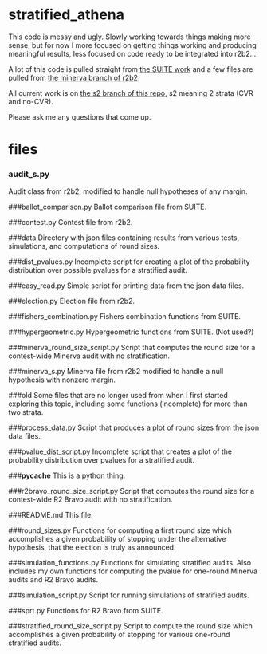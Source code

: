 # stratified_athena

This code is messy and ugly. Slowly working towards things making more sense, but for now I more focused on getting things working and producing meaningful results, less focused on code ready to be integrated into r2b2....

A lot of this code is pulled straight from [the SUITE work](https://github.com/pbstark/CORLA18/tree/master/code) and a few files are pulled from [the minerva branch of r2b2](https://github.com/gwexploratoryaudits/r2b2/tree/minerva).

All current work is on [the s2 branch of this repo](https://github.com/obroadrick/stratified_athena/tree/s2), s2 meaning 2 strata (CVR and no-CVR).

Please ask me any questions that come up.

# files
### audit_s.py
Audit class from r2b2, modified to handle null hypotheses of any margin. 

###ballot_comparison.py
Ballot comparison file from SUITE.

###contest.py
Contest file from r2b2.

###data
Directory with json files containing results from various tests, simulations, and computations of round sizes.

###dist_pvalues.py
Incomplete script for creating a plot of the probability distribution over possible pvalues for a stratified audit.

###easy_read.py
Simple script for printing data from the json data files.

###election.py
Election file from r2b2.

###fishers_combination.py
Fishers combination functions from SUITE.

###hypergeometric.py
Hypergeometric functions from SUITE. (Not used?)

###minerva_round_size_script.py
Script that computes the round size for a contest-wide Minerva audit with no stratification.

###minerva_s.py
Minerva file from r2b2 modified to handle a null hypothesis with nonzero margin.

###old
Some files that are no longer used from when I first started exploring this topic, including some functions (incomplete) for more than two strata.

###process_data.py
Script that produces a plot of round sizes from the json data files.

###pvalue_dist_script.py
Incomplete script that creates a plot of the probability distribution over pvalues for a stratified audit.

###__pycache__
This is a python thing.

###r2bravo_round_size_script.py
Script that computes the round size for a contest-wide R2 Bravo audit with no stratification.

###README.md
This file.

###round_sizes.py
Functions for computing a first round size which accomplishes a given probability of stopping under the alternative hypothesis, that the election is truly as announced.

###simulation_functions.py
Functions for simulating stratified audits. Also includes my own functions for computing the pvalue for one-round Minerva audits and R2 Bravo audits.

###simulation_script.py
Script for running simulations of stratified audits.

###sprt.py
Functions for R2 Bravo from SUITE.

###stratified_round_size_script.py
Script to compute the round size which accomplishes a given probability of stopping for various one-round stratified audits.

